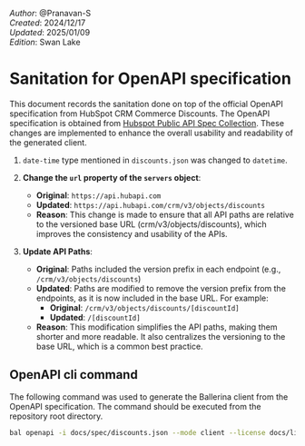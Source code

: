 _Author_:  @Pranavan-S \
_Created_: 2024/12/17 \
_Updated_: 2025/01/09 \
_Edition_: Swan Lake

# Sanitation for OpenAPI specification

This document records the sanitation done on top of the official OpenAPI specification from HubSpot CRM Commerce Discounts. 
The OpenAPI specification is obtained from [Hubspot Public API Spec Collection](https://github.com/HubSpot/HubSpot-public-api-spec-collection/blob/main/PublicApiSpecs/CRM/Discounts/Rollouts/424/v3/discounts.json).
These changes are implemented to enhance the overall usability and readability of the generated client.

1. `date-time` type mentioned in `discounts.json` was changed to `datetime`.
2. **Change the `url` property of the `servers` object**:
    - **Original**: `https://api.hubapi.com`
    - **Updated**: `https://api.hubapi.com/crm/v3/objects/discounts`
    - **Reason**: This change is made to ensure that all API paths are relative to the versioned base URL (crm/v3/objects/discounts), which improves the consistency and usability of the APIs.

3. **Update API Paths**:
    - **Original**: Paths included the version prefix in each endpoint (e.g., `/crm/v3/objects/discounts`)
    - **Updated**: Paths are modified to remove the version prefix from the endpoints, as it is now included in the base URL. For example:
        - **Original**: `/crm/v3/objects/discounts/[discountId]`
        - **Updated**: `/[discountId]`
    - **Reason**: This modification simplifies the API paths, making them shorter and more readable. It also centralizes the versioning to the base URL, which is a common best practice.

## OpenAPI cli command

The following command was used to generate the Ballerina client from the OpenAPI specification. The command should be executed from the repository root directory.

```bash
bal openapi -i docs/spec/discounts.json --mode client --license docs/license.txt -o ballerina 
```
